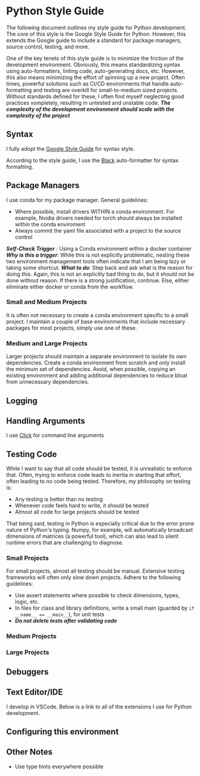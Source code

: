 # Python Style Guide
The following document outlines my style guide for Python development. The core of this style is the Google Style Guide for Python. However, this extends the Google guide to include a standard for package managers, source control, testing, and more. 

One of the key tenets of this style guide is to minimize the friction of the development environment. Obviously, this means standardizing syntax using auto-formatters, linting code, auto-generating docs, etc. However, this also means minimizing the effort of spinning up a new project. Often times, powerful solutions such as CI/CD environments that handle auto-formatting and testing are overkill for small-to-medium sized projects. Without standards defined for these, I often find myself neglecting good practices vompletely, resulting in untested and unstable code. ***The complexity of the development environment should scale with the complexity of the project***

## Syntax
I fully adopt the [Google Style Guide](https://google.github.io/styleguide/pyguide.html) for syntax style. 

According to the style guide, I use the [Black](https://github.com/psf/black) auto-formatter for syntax formatting. 

## Package Managers
I use conda for my package manager. General guidelines:
* Where possible, install drivers WITHIN a conda environment. For example, Nvidia drivers needed for torch should always be installed within the conda enviroment
* Always commit the yaml file associated with a project to the source control

***Self-Check Trigger*** : Using a Conda environment within a docker container
***Why is this a trigger***: While this is not explicitly problematic, nesting these two environment management tools often indicate that I am being lazy or taking some shortcut.
***What to do***: Step back and ask what is the reason for doing this. Again, this is not an explicitly bad thing to do, but it should not be done without reason. If there is a strong justification, continue. Else, either eliminate either docker or conda from the workflow.

### Small and Medium Projects
It is often not necessary to create a conda environment specific to a small project. I maintain a couple of base environments that include necessary packages for most projects, simply use one of these.

### Medium and Large Projects
Larger projects should maintain a separate environment to isolate its own dependencies. Create a conda environment from scratch and only install the minimum set of dependencies. Avoid, when possible, copying an existing environment and adding additional dependencies to reduce bloat from unnecessary dependencies.


## Logging


## Handling Arguments
I use [Click](https://click.palletsprojects.com/en/8.1.x/) for command line arguments


## Testing Code
While I want to say that all code should be tested, it is unrealistic to enforce that. Often, trying to enforce code leads to inertia in starting that effort, often leading to _no_ code being tested. Therefore, my philosophy on testing is:
* Any testing is better than no testing
* Whenever code feels hard to write, it should be tested
* Almost all code for large projects should be tested

That being said, testing in Python is especially critical due to the error prone nature of Python's typing. Numpy, for example, will automatically broadcast dimensions of matrices (a powerful tool), which can also lead to silent runtime errors that are challenging to diagnose. 


### Small Projects
For small projects, almost all testing should be manual. Extensive testing frameworks will often only slow down projects. Adhere to the following guidelines:
* Use assert statements where possible to check dimensions, types, logic, etc.
* In files for class and library definitions, write a small main (guarded by `if __name__ == __main__`), for unit tests
* ***Do not delete tests after validating code***

### Medium Projects

### Large Projects

## Debuggers

## Text Editor/IDE
I develop in VSCode. Below is a link to all of the extensions I use for Python development.

## Configuring this environment

## Other Notes
* Use type hints everywhere possible
